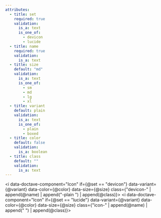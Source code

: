 ```yaml
---
attributes:
  - title: set
    required: true
    validation:
      is_a: text
      is_one_of:
        - devicon
        - lucide
  - title: name
    required: true
    validation:
      is_a: text
  - title: size
    default: "md"
    validation:
      is_a: text
      is_one_of:
        - sm
        - md
        - lg
        - xl
  - title: variant
    default: plain
    validation:
      is_a: text
      is_one_of:
        - plain
        - boxed
  - title: color
    default: false
    validation:
      is_a: boolean
  - title: class
    default: ""
    validation:
      is_a: text
---
```


<i data-doctave-component="Icon" if={@set == "devicon"} data-variant={@variant} data-color={@color} data-size={@size} class={"devicon-" | append(@name) | append("-plain ") | append(@class)}></i>
<i data-doctave-component="Icon" if={@set == "lucide"}  data-variant={@variant} data-color={@color} data-size={@size} class={"icon-" | append(@name) | append(" ") | append(@class)}></i>
